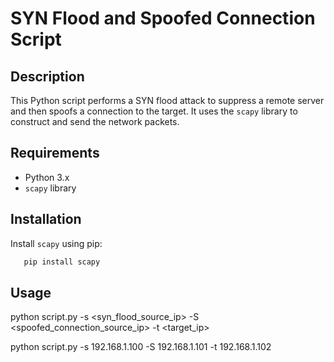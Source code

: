 # SYN Flood and Spoofed Connection Script

## Description

This Python script performs a SYN flood attack to suppress a remote server and then spoofs a connection to the target. It uses the `scapy` library to construct and send the network packets.

## Requirements

- Python 3.x
- `scapy` library

## Installation

Install `scapy` using pip:
```sh
   pip install scapy
```
## Usage

python script.py -s <syn_flood_source_ip> -S <spoofed_connection_source_ip> -t <target_ip>


python script.py -s 192.168.1.100 -S 192.168.1.101 -t 192.168.1.102
